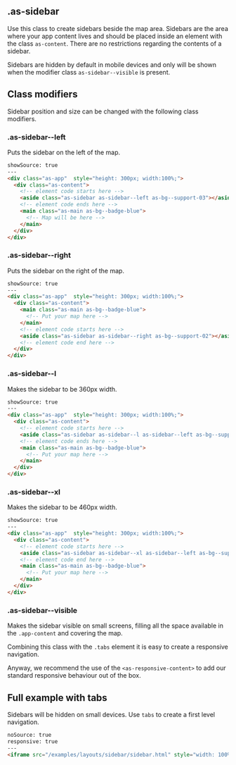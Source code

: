 ## .as-sidebar

Use this class to create sidebars beside the map area. Sidebars are the area where your app content lives and should be placed inside an element with the class `as-content`. There are no restrictions regarding the contents of a sidebar.

Sidebars are hidden by default in mobile devices and only will be shown when the modifier class `as-sidebar--visible` is present.


## Class modifiers

Sidebar position and size can be changed with the following class modifiers.

### .as-sidebar--left

Puts the sidebar on the left of the map.



```html
showSource: true
---
<div class="as-app"  style="height: 300px; width:100%;">
  <div class="as-content">
    <!-- element code starts here -->
    <aside class="as-sidebar as-sidebar--left as-bg--support-03"></aside>
    <!-- element code ends here -->
    <main class="as-main as-bg--badge-blue">
      <!-- Map will be here -->
    </main>
  </div>
</div>
```

### .as-sidebar--right

Puts the sidebar on the right of the map.

```html
showSource: true
---
<div class="as-app"  style="height: 300px; width:100%;">
  <div class="as-content">
    <main class="as-main as-bg--badge-blue">
      <!-- Put your map here -->
    </main>
    <!-- element code starts here -->
    <aside class="as-sidebar as-sidebar--right as-bg--support-02"></aside>
    <!-- element code end here -->
  </div>
</div>
```



### .as-sidebar--l

Makes the sidebar to be 360px width.

```html
showSource: true
---
<div class="as-app"  style="height: 300px; width:100%;">
  <div class="as-content">
    <!-- element code starts here -->
    <aside class="as-sidebar as-sidebar--l as-sidebar--left as-bg--support-03"></aside>
    <!-- element code ends here -->
    <main class="as-main as-bg--badge-blue">
      <!-- Put your map here -->
    </main>
  </div>
</div>
```

### .as-sidebar--xl

Makes the sidebar to be 460px width.

```html
showSource: true
---
<div class="as-app"  style="height: 300px; width:100%;">
  <div class="as-content">
    <!-- element code starts here -->
    <aside class="as-sidebar as-sidebar--xl as-sidebar--left as-bg--support-03"></aside>
    <!-- element code end here -->
    <main class="as-main as-bg--badge-blue">
      <!-- Put your map here -->
    </main>
  </div>
</div>
```


### .as-sidebar--visible

Makes the sidebar visible on small screens, filling all the space available in the `.app-content` and covering the map.

Combining this class with the `.tabs` element it is easy to create a responsive navigation.

Anyway, we recommend the use of the `<as-responsive-content>` to add our standard responsive behaviour out of the box.


## Full example with tabs

Sidebars will be hidden on small devices. Use `tabs` to create a first level navigation.


```html
noSource: true
responsive: true
---
<iframe src="/examples/layouts/sidebar/sidebar.html" style="width: 100%; height: 100%;">
```